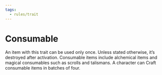 ```yaml
---
tags:
  - rules/trait
---
```

# Consumable

An item with this trait can be used only once. Unless stated otherwise, it’s destroyed after activation. Consumable items include alchemical items and magical consumables such as scrolls and talismans. A character can Craft consumable items in batches of four.